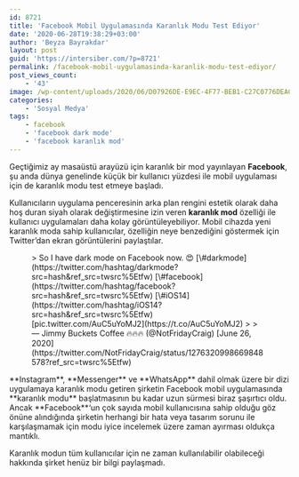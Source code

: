 ```yaml
---
id: 8721
title: 'Facebook Mobil Uygulamasında Karanlık Modu Test Ediyor'
date: '2020-06-28T19:38:29+03:00'
author: 'Beyza Bayrakdar'
layout: post
guid: 'https://intersiber.com/?p=8721'
permalink: /facebook-mobil-uygulamasinda-karanlik-modu-test-ediyor/
post_views_count:
    - '43'
image: /wp-content/uploads/2020/06/D07926DE-E9EC-4F77-BEB1-C27C0776DEAC.jpeg
categories:
    - 'Sosyal Medya'
tags:
    - facebook
    - 'facebook dark mode'
    - 'facebook karanlık mod'
---
```


Geçtiğimiz ay masaüstü arayüzü için karanlık bir mod yayınlayan **Facebook**, şu anda dünya genelinde küçük bir kullanıcı yüzdesi ile mobil uygulaması için de karanlık modu test etmeye başladı.

Kullanıcıların uygulama penceresinin arka plan rengini estetik olarak daha hoş duran siyah olarak değiştirmesine izin veren **karanlık mod** özelliği ile kullanıcı uygulamaları daha kolay görüntüleyebiliyor. Mobil cihazda yeni karanlık moda sahip kullanıcılar, özelliğin neye benzediğini göstermek için Twitter’dan ekran görüntülerini paylaştılar.

<figure class="wp-block-embed-twitter wp-block-embed is-type-rich is-provider-twitter"><div class="wp-block-embed__wrapper">> So I have dark mode on Facebook now. 😍 [\#darkmode](https://twitter.com/hashtag/darkmode?src=hash&ref_src=twsrc%5Etfw) [\#facebook](https://twitter.com/hashtag/facebook?src=hash&ref_src=twsrc%5Etfw) [\#iOS14](https://twitter.com/hashtag/iOS14?src=hash&ref_src=twsrc%5Etfw) [pic.twitter.com/AuC5uYoMJ2](https://t.co/AuC5uYoMJ2)
> 
> — Jimmy Buckets Coffee 🔥🔥🔥 (@NotFridayCraig) [June 26, 2020](https://twitter.com/NotFridayCraig/status/1276320998669848578?ref_src=twsrc%5Etfw)

<script async="" charset="utf-8" src="https://platform.twitter.com/widgets.js"></script></div></figure>**Instagram**, **Messenger** ve **WhatsApp** dahil olmak üzere bir dizi uygulamaya karanlık modu getiren şirketin Facebook mobil uygulamasında **karanlık modu** başlatmasının bu kadar uzun sürmesi biraz şaşırtıcı oldu. Ancak **Facebook**‘un çok sayıda mobil kullanıcısına sahip olduğu göz önüne alındığında şirketin herhangi bir hata veya tasarım sorunu ile karşılaşmamak için modu iyice incelemek üzere zaman ayırması oldukça mantıklı.

Karanlık modun tüm kullanıcılar için ne zaman kullanılabilir olabileceği hakkında şirket henüz bir bilgi paylaşmadı.